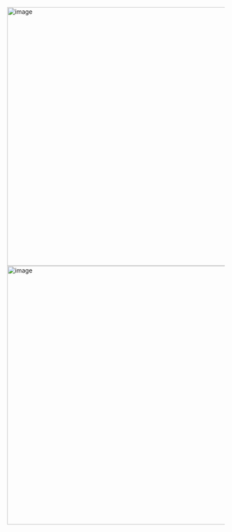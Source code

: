 <img width="800   " height="600  " alt="image" src="https://github.com/user-attachments/assets/1611967f-8aa9-4b33-bf8a-f7a044b1f09f" />

<img width="800  " height="600  " alt="image" src="https://github.com/user-attachments/assets/6eb8cfec-069d-4685-bcc2-d8b2f31a7c87" />
